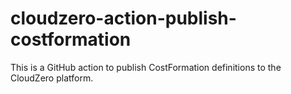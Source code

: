 # cloudzero-action-publish-costformation
This is a GitHub action to publish CostFormation definitions to the CloudZero platform.
